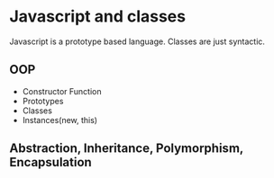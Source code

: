 # Javascript and classes

[//]: # (Javascript originally did not have classes, and it somewhere still doesn't)

Javascript is a prototype based language. Classes are just syntactic.

## OOP

- Constructor Function
- Prototypes
- Classes
- Instances(new, this)

## Abstraction, Inheritance, Polymorphism, Encapsulation